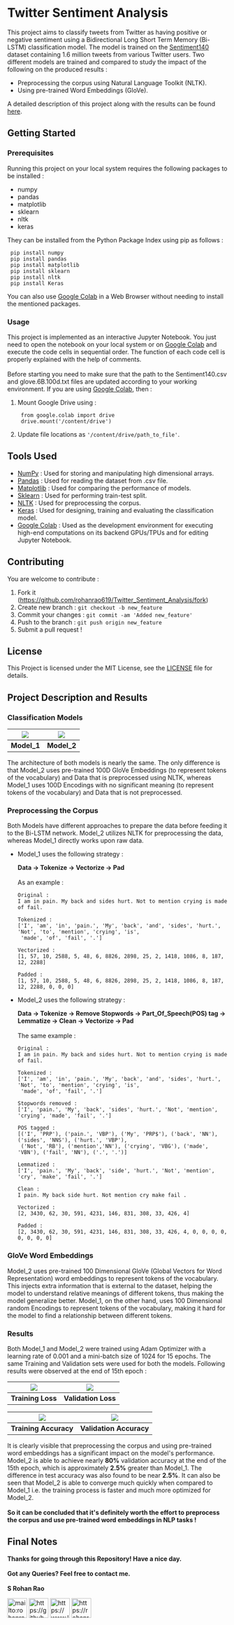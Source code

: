 # Twitter Sentiment Analysis

This project aims to classify tweets from Twitter as having positive or negative sentiment using a Bidirectional Long Short Term Memory (Bi-LSTM) classification model. The model is trained on the [Sentiment140](https://www.kaggle.com/kazanova/sentiment140) dataset containing 1.6 million tweets from various Twitter users. Two different models are trained and compared to study the impact of the following on the produced results : 
* Preprocessing the corpus using Natural Language Toolkit (NLTK). 
* Using pre-trained Word Embeddings (GloVe).

A detailed description of this project along with the results can be found [here](#project-description-and-results).

## Getting Started

### Prerequisites
Running this project on your local system requires the following packages to be installed :

* numpy
* pandas
* matplotlib
* sklearn
* nltk
* keras
    
 They can be installed from the Python Package Index using pip as follows :
 
     pip install numpy
     pip install pandas
     pip install matplotlib
     pip install sklearn
     pip install nltk
     pip install Keras
     
     
 You can also use [Google Colab](https://colab.research.google.com/) in a Web Browser without needing to install the mentioned packages.
 
### Usage
This project is implemented as an interactive Jupyter Notebook. You just need to open the notebook on your local system or on [Google Colab](https://colab.research.google.com/) and execute the code cells in sequential order. The function of each code cell is properly explained with the help of comments.</br>
</br> Before starting you need to make sure that the path to the Sentiment140.csv and glove.6B.100d.txt files are updated according to your working environment. If you are using [Google Colab](https://colab.research.google.com/), then :
1. Mount Google Drive using : 

        from google.colab import drive
        drive.mount('/content/drive')
        
2. Update file locations as `'/content/drive/path_to_file'`.

## Tools Used
* [NumPy](https://numpy.org/) : Used for storing and manipulating high dimensional arrays.
* [Pandas](https://pandas.pydata.org/) : Used for reading the dataset from .csv file.
* [Matplotlib](https://matplotlib.org/) : Used for comparing the performance of models.
* [Sklearn](https://scikit-learn.org/stable/) : Used for performing train-test split.
* [NLTK](https://www.nltk.org/) : Used for preprocessing the corpus.
* [Keras](https://keras.io/) : Used for designing, training and evaluating the classification model.
* [Google Colab](https://colab.research.google.com/) : Used as the development environment for executing high-end computations on its backend GPUs/TPUs and for editing Jupyter Notebook. 

## Contributing
You are welcome to contribute :

1. Fork it (https://github.com/rohanrao619/Twitter_Sentiment_Analysis/fork)
2. Create new branch : `git checkout -b new_feature`
3. Commit your changes : `git commit -am 'Added new_feature'`
4. Push to the branch : `git push origin new_feature`
5. Submit a pull request !

## License
This Project is licensed under the MIT License, see the [LICENSE](LICENSE) file for details.

## Project Description and Results
### Classification Models
|![](Models/Model_1.png)|![](Models/Model_2.png)|
|:--:|:--:|
|**Model_1**|**Model_2**|

The architecture of both models is nearly the same. The only difference is that Model_2 uses pre-trained 100D GloVe Embeddings (to represent tokens of the vocabulary) and Data that is preprocessed using NLTK, whereas Model_1 uses 100D Encodings with no significant meaning (to represent tokens of the vocabulary) and Data that is not preprocessed.

### Preprocessing the Corpus

Both Models have different approaches to prepare the data before feeding it to the Bi-LSTM network. Model_2 utilizes NLTK for preprocessing the data, whereas Model_1 directly works upon raw data. 

* Model_1 uses the following strategy :

  **Data -> Tokenize -> Vectorize -> Pad**
  </br></br>As an example :

      Original : 
      I am in pain. My back and sides hurt. Not to mention crying is made of fail.

      Tokenized :
      ['I', 'am', 'in', 'pain.', 'My', 'back', 'and', 'sides', 'hurt.', 'Not', 'to', 'mention', 'crying', 'is',
       'made', 'of', 'fail', '.'] 

      Vectorized :
      [1, 57, 10, 2588, 5, 48, 6, 8826, 2898, 25, 2, 1418, 1086, 8, 187, 12, 2288]

      Padded :
      [1, 57, 10, 2588, 5, 48, 6, 8826, 2898, 25, 2, 1418, 1086, 8, 187, 12, 2288, 0, 0, 0]
  
* Model_2 uses the following strategy :

  **Data -> Tokenize -> Remove Stopwords -> Part_Of_Speech(POS) tag -> Lemmatize -> Clean -> Vectorize -> Pad**
  </br></br>The same example :

      Original : 
      I am in pain. My back and sides hurt. Not to mention crying is made of fail.
      
      Tokenized :
      ['I', 'am', 'in', 'pain.', 'My', 'back', 'and', 'sides', 'hurt.', 'Not', 'to', 'mention', 'crying', 'is',
       'made', 'of', 'fail', '.']

      Stopwords removed :
      ['I', 'pain.', 'My', 'back', 'sides', 'hurt.', 'Not', 'mention', 'crying', 'made', 'fail', '.']

      POS tagged :
      [('I', 'PRP'), ('pain.', 'VBP'), ('My', 'PRP$'), ('back', 'NN'), ('sides', 'NNS'), ('hurt.', 'VBP'), 
       ('Not', 'RB'), ('mention','NN'), ('crying', 'VBG'), ('made', 'VBN'), ('fail', 'NN'), ('.', '.')]

      Lemmatized :
      ['I', 'pain.', 'My', 'back', 'side', 'hurt.', 'Not', 'mention', 'cry', 'make', 'fail', '.']

      Clean :
      I pain. My back side hurt. Not mention cry make fail .

      Vectorized :
      [2, 3430, 62, 30, 591, 4231, 146, 831, 308, 33, 426, 4]

      Padded :
      [2, 3430, 62, 30, 591, 4231, 146, 831, 308, 33, 426, 4, 0, 0, 0, 0, 0, 0, 0, 0]
      
### GloVe Word Embeddings

Model_2 uses pre-trained 100 Dimensional GloVe (Global Vectors for Word Representation) word embeddings to represent tokens of the vocabulary. This injects extra information that is external to the dataset, helping the model to understand relative meanings of different tokens, thus making the model generalize better. Model_1, on the other hand, uses 100 Dimensional random Encodings to represent tokens of the vocabulary, making it hard for the model to find a relationship between different tokens.

### Results

Both Model_1 and Model_2 were trained using Adam Optimizer with a learning rate of 0.001 and a mini-batch size of 1024 for 15 epochs. The same Training and Validation sets were used for both the models. Following results were observed at the end of 15th epoch :

|![](Results/Training_Loss.png)|![](Results/Validation_Loss.png)|
|:--:|:--:|
|**Training Loss**|**Validation Loss**|

|![](Results/Training_Accuracy.png)|![](Results/Validation_Accuracy.png)|
|:--:|:--:|
|**Training Accuracy**|**Validation Accuracy**|

It is clearly visible that preprocessing the corpus and using pre-trained word embeddings has a significant impact on the model's performance. Model_2 is able to achieve nearly **80%** validation accuracy at the end of the 15th epoch, which is approximately **2.5%** greater than Model_1. The difference in test accuracy was also found to be near **2.5%**. It can also be seen that Model_2 is able to converge much quickly when compared to Model_1 i.e. the training process is faster and much more optimized for Model_2. 
</br></br>**So it can be concluded that it's definitely worth the effort to preprocess the corpus and use pre-trained word embeddings in NLP tasks !**

## Final Notes
**Thanks for going through this Repository! Have a nice day.**</br>
</br>**Got any Queries? Feel free to contact me.**</br>
</br>**S Rohan Rao**
<p align="left">
<a href="mailto:rohanrao619@gmail.com"><img src="https://github.com/rohanrao619/Icons/blob/master/SVGs/Gmail.svg" height ="45" title="Gmail" alt="mailto:rohanrao619@gmail.com"></a>
<a href="https://github.com/rohanrao619"><img src="https://github.com/rohanrao619/Icons/blob/master/SVGs/GitHub.svg" height ="45" title="GitHub" alt="https://github.com/rohanrao619"></a>
<a href="https://www.linkedin.com/in/rohanrao619"><img src="https://github.com/rohanrao619/Icons/blob/master/SVGs/LinkedIn.svg" height ="45" title="LinkedIn" alt="https://www.linkedin.com/in/rohanrao619"></a>
<a href="https://rohanrao619.github.io/"><img src="https://github.com/rohanrao619/Icons/blob/master/SVGs/Portfolio.svg" height ="45" title="Portfolio Website" alt="https://rohanrao619.github.io/"></a>
</p>
